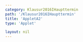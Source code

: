 ```yaml
---
category: Klausur2016IHaupttermin
path: '/Klausur2016IHaupttermin'
title: 'AppletA2'
type: 'Applet'

layout: nil
---
```

<link type="text/css" href="https://cdnjs.cloudflare.com/ajax/libs/jsxgraph/0.99.6/jsxgraph.css"><link rel="stylesheet" type="text/css" href="//cdnjs.cloudflare.com/ajax/libs/jsxgraph/0.99.7/jsxgraph.css" />
<div id="jxgbox" class="jxgbox" style="width:500px; height:500px">
<script type="text/javascript">
    (function() {
var board = JXG.JSXGraph.initBoard('jxgbox', {
                boundingbox: [-7, 6, 5, -4],
                axis: true
            });

var f = function(x){return (10/((x + 3)*(x+3))) - 2.5;};
var GF = board.create('functiongraph', [f,
-7, 5], {name: 'f_1', withLabel: true}
);

var GF_vis = board.create('functiongraph', [f,
-1, 5], {visible: false}
);

var glider = board.create('glider', [GF], {name: 'A', color: 'orange'});

var f2 = function(x) {
return (-4/((x+3)*(x+3)))+1;
};

var GF2 = board.create('functiongraph',  [f2, -7, 5], {strokeColor: 'red', name: 'f_2' , withLabel:true,  fontColor: 'red'});

var M = board.create('point', [function() {return glider.X();}, function() {return f2(glider.X());}], {name: 'M'});

var C = board.create('point', [function() {return M.X() * 2 - glider.X();}, function() {return 2 * M.Y() - glider.Y();}], {name: 'C', trace: true});

var B = board.create('point', [function() {return M.X() - 2;}, function() {return M.Y();}], {name: 'B'});

var D = board.create('point', [function() {return M.X() + 2;}, function() {return M.Y();}], {name: 'D'});


var AB = board.create('segment', [glider, B], {strokeColor: 'green', strokeWidth:5});
var BC = board.create('segment', [B, C], {strokeColor: 'green', strokeWidth:5});
var CD = board.create('segment', [C, D], {strokeColor: 'green', strokeWidth:5});
var DA = board.create('segment', [D, glider], {strokeColor: 'green', strokeWidth:5});
var BD = board.create('segment', [B, D], {strokeColor: 'gray', strokeWidth: 3});
var AC = board.create('segment', [glider, C], {strokeColor: 'gray', strokeWidth: 3});


var l1 = board.create('text', [function(){ return 0.5 * (B.X() + M.X());}, function() {return M.Y() + 0.15;}, '2']);
var l2 = board.create('text', [function(){ return 0.5 * (D.X() + M.X());}, function() {return M.Y() + 0.15;}, '2']);




var coords = board.create('text', [0.2, 5.6, function(){return 'A(' +JXG.toFixed(glider.X(), 2) + ', ' + JXG.toFixed(glider.Y(), 2) + ')';}], {fixed: true, color: 'orange', fontsize: 18});

var getAC = function(){
	return Math.abs(glider.Y())+ 	Math.abs(C.Y());
}

var lAC = board.create('text', [0.2, 5, function() {return 'Länge von AC: ' + JXG.toFixed(getAC(), 2)}], {fixed: true, fontsize: 18, color: 'gray'});

var area = board.create('text', [0.2, 4.4, function() {return 'Flächeninhalt: ' + JXG.toFixed(getAC() * 4, 2)}], {fixed: true, fontsize: 18, color: 'green'}); })()
  </script>
  </div>
